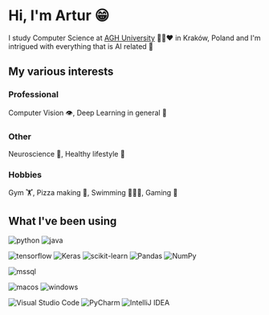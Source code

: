 # Hi, I'm Artur 😁
I study Computer Science at [AGH University](https://www.agh.edu.pl/) :green_heart::black_heart::heart: in Kraków, Poland and I'm intrigued 
with everything that is AI related 🤖

## My various interests
### Professional

Computer Vision 👁️, Deep Learning in general 🧮

### Other

Neuroscience 🧠, Healthy lifestyle 💪

### Hobbies
Gym 🏋, Pizza making 🍕, Swimming 🏊🏻‍♂️, Gaming 👾

## What I've been using
![python](https://img.shields.io/static/v1?label=&message=python&style=for-the-badge&logo=python&logoColor=blue&color=fed142)
![java](https://img.shields.io/badge/Java-ED8B00?style=for-the-badge&logo=openjdk&logoColor=white)

![tensorflow](https://img.shields.io/badge/TensorFlow-FF6F00?style=for-the-badge&logo=tensorflow&logoColor=white)
![Keras](https://img.shields.io/badge/Keras-%23D00000.svg?style=for-the-badge&logo=Keras&logoColor=white)
![scikit-learn](https://img.shields.io/badge/scikit--learn-%23F7931E.svg?style=for-the-badge&logo=scikit-learn&logoColor=white)
![Pandas](https://img.shields.io/badge/pandas-%23150458.svg?style=for-the-badge&logo=pandas&logoColor=white)
![NumPy](https://img.shields.io/badge/numpy-%23013243.svg?style=for-the-badge&logo=numpy&logoColor=white)

![mssql](https://img.shields.io/badge/mssql-07405E?style=for-the-badge&logo=microsoft-sql-server&logoColor=white)

![macos](https://img.shields.io/badge/MacOS-fb9062?style=for-the-badge&logo=apple&logoColor=white)
![windows](https://img.shields.io/badge/Windows-0078D6?style=for-the-badge&logo=windows&logoColor=white)


![Visual Studio Code](https://img.shields.io/badge/Visual%20Studio%20Code-0078d7.svg?style=for-the-badge&logo=visual-studio-code&logoColor=white)
![PyCharm](https://img.shields.io/badge/pycharm-143?style=for-the-badge&logo=pycharm&logoColor=black&color=black&labelColor=green)
![IntelliJ IDEA](https://img.shields.io/badge/IntelliJIDEA-000000.svg?style=for-the-badge&logo=intellij-idea&logoColor=white)
